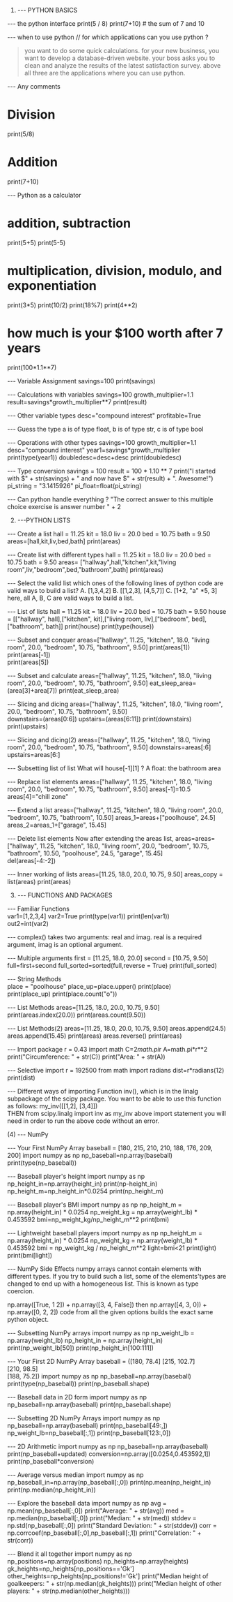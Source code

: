 1. --- PYTHON BASICS

 

--- the python interface
 print(5 / 8)
 print(7+10) # the sum of 7 and 10

--- when to use python
// for which applications can you use python ?
 > you want to do some quick calculations.
 > for your new business, you want to develop a database-driven website.
 > your boss asks you to clean and analyze the results of the latest satisfaction survey.
above all three are the applications where you can use python.

--- Any comments
# Division
  print(5/8)
# Addition
  print(7+10)

--- Python as a calculator
# addition, subtraction
  print(5+5)
  print(5-5)
# multiplication, division, modulo, and exponentiation
  print(3*5)
  print(10/2)
  print(18%7)
  print(4**2)
# how much is your $100 worth after 7 years
  print(100*1.1**7)

--- Variable Assignment
 savings=100
 print(savings)
 
--- Calculations with variables
 savings=100
 growth_multiplier=1.1
 result=savings*growth_multiplier**7
 print(result)

--- Other variable types
 desc="compound interest"
 profitable=True

--- Guess the type
 a is of type float, b is of type str, c is of type bool

--- Operations with other types
 savings=100
 growth_multiplier=1.1
 desc="compound interest"
 year1=savings*growth_multiplier
 print(type(year1))
 doubledesc=desc+desc
 print(doubledesc)
 
--- Type conversion
 savings = 100
 result = 100 * 1.10 ** 7
 print("I started with $" + str(savings) + " and now have $" + str(result) + ". Awesome!")
 pi_string = "3.1415926"
 pi_float=float(pi_string)

--- Can python handle everything ?
 "The correct answer to this multiple choice exercise is answer number " + 2



 2.  ---PYTHON LISTS
                                                          

  
--- Create a list
 hall = 11.25
 kit = 18.0
 liv = 20.0
 bed = 10.75
 bath = 9.50
 areas=[hall,kit,liv,bed,bath]
 print(areas)

--- Create list with different types
 hall = 11.25
 kit = 18.0
 liv = 20.0
 bed = 10.75
 bath = 9.50
 areas= ["hallway",hall,"kitchen",kit,"living room",liv,"bedroom",bed,"bathroom",bath]
 print(areas)

--- Select the valid list
 which ones of the following lines of python code are valid ways to build a list?
 A. [1,3,4,2]   B. [[1,2,3], [4,5,7]]  C. [1+2, "a" *5, 3]
 here, all A, B, C are valid ways to build a list.

--- List of lists
 hall = 11.25
 kit = 18.0
 liv = 20.0
 bed = 10.75
 bath = 9.50
 house = [["hallway", hall],["kitchen", kit],["living room, liv],["bedroom", bed],["bathroom", bath]]
 print(house)
 print(type(house))

--- Subset and conquer
 areas=["hallway", 11.25, "kitchen", 18.0, "living room", 20.0, "bedroom", 10.75, "bathroom", 9.50]
 print(areas[1])
 print(areas[-1])                              
 print(areas[5])                              

--- Subset and calculate
 areas=["hallway", 11.25, "kitchen", 18.0, "living room", 20.0, "bedroom", 10.75, "bathroom", 9.50]
 eat_sleep_area=(area[3]+area[7])
 print(eat_sleep_area)                                        
                                              
--- Slicing and dicing
 areas=["hallway", 11.25, "kitchen", 18.0, "living room", 20.0, "bedroom", 10.75, "bathroom", 9.50]                                        
 downstairs=(areas[0:6])
 upstairs=(areas[6:11])
 print(downstairs)                                            
 print(upstairs)

--- Slicing and dicing(2)
 areas=["hallway", 11.25, "kitchen", 18.0, "living room", 20.0, "bedroom", 10.75, "bathroom", 9.50]
 downstairs=areas[:6]
 upstairs=areas[6:]

--- Subsetting list of list 
    What will house[-1][1] ?
 A float: the bathroom area                                          

--- Replace list elements
 areas=["hallway", 11.25, "kitchen", 18.0, "living room", 20.0, "bedroom", 10.75, "bathroom", 9.50]
 areas[-1]=10.5
 areas[4]="chill zone"

--- Extend a list
 areas=["hallway", 11.25, "kitchen", 18.0, "living room", 20.0, "bedroom", 10.75, "bathroom", 10.50]
 areas_1=areas+["poolhouse", 24.5]
 areas_2=areas_1+["garage", 15.45]

--- Delete list elements
 Now after extending the areas list,
 areas=areas=["hallway", 11.25, "kitchen", 18.0, "living room", 20.0, "bedroom", 10.75, "bathroom", 10.50, "poolhouse", 24.5, "garage", 15.45]                                           
 del(areas[-4:-2])

--- Inner working of lists 
 areas=[11.25, 18.0, 20.0, 10.75, 9.50]
 areas_copy = list(areas)
 print(areas)



3.  --- FUNCTIONS AND PACKAGES


                                                                                    
--- Familiar Functions                                            
 var1=[1,2,3,4]
 var2=True
 print(type(var1))
 print(len(var1))                                   
 out2=int(var2)

--- complex() takes two arguments: real and imag.
    real is a required argument, imag is an optional argument.                                         
    
--- Multiple arguments
 first = [11.25, 18.0, 20.0]
 second = [10.75, 9.50]
 full=first+second
 full_sorted=sorted(full,reverse = True)
 print(full_sorted)

--- String Methods                                              
 place = "poolhouse"
 place_up=place.upper()
 print(place)                                              
 print(place_up)
 print(place.count("o"))

--- List Methods
 areas=[11.25, 18.0, 20.0, 10.75, 9.50]
 print(areas.index(20.0))
 print(areas.count(9.50))

--- List Methods(2)
 areas=[11.25, 18.0, 20.0, 10.75, 9.50]
 areas.append(24.5)
 areas.append(15.45)
 print(areas)
 areas.reverse()
 print(areas)

--- Import package
 r = 0.43
 import math
 C=2*math.pi*r
 A=math.pi*r**2
 print("Circumference: " + str(C))
 print("Area: " + str(A))

--- Selective import
 r = 192500
 from math import radians
 dist=r*radians(12)
 print(dist)

--- Different ways of importing 
 Function inv(), which is in the linalg subpackage of the scipy package. 
 You want to be able to use this function as follows:
            my_inv([[1,2], [3,4]])                                  
 THEN
    from scipy.linalg import inv as my_inv
  above import statement you will need in order to run the above code without an error.                                       





(4) --- NumPy



--- Your First NumPy Array
 baseball = [180, 215, 210, 210, 188, 176, 209, 200]
 import numpy as np
 np_baseball=np.array(baseball)
 print(type(np_baseball))

--- Baseball player's height
 import numpy as np
 np_height_in=np.array(height_in)
 print(np-height_in)
 np_height_m=np_height_in*0.0254
 print(np_height_m)

--- Baseball player's BMI
 import numpy as np
 np_height_m = np.array(height_in) * 0.0254
 np_weight_kg = np.array(weight_lb) * 0.453592
 bmi=np_weight_kg/np_height_m**2
 print(bmi)

--- Lightweight baseball players
 import numpy as np
 np_height_m = np.array(height_in) * 0.0254
 np_weight_kg = np.array(weight_lb) * 0.453592
 bmi = np_weight_kg / np_height_m**2
 light=bmi<21
 print(light)
 print(bmi[light])

--- NumPy Side Effects
 numpy arrays cannot contain elements with different types. If you try to build such a list,
 some of the elements'types are changed to end up with a homogeneous list.
 This is known as type coercion.
                                              
 np.array([True, 1 2]) + np.array([3, 4, False])
 then
     np.array([4, 3, 0]) + np.array([0, 2, 2]) code from all the given options builds the exact 
 same python object.

--- Subsetting NumPy arrays
 import numpy as np 
 np_weight_lb = np.array(weight_lb)
 np_height_in = np.array(height_in)
 print(np_weight_lb[50])
 print(np_height_in[100:111])

--- Your First 2D NumPy Array
 baseball = ([180, 78.4]
             [215, 102.7]       
             [210, 98.5]       
             [188, 75.2])
 import numpy as np
 np_baseball=np.array(baseball)
 print(type(np_baseball))
 print(np_baseball.shape)
 
--- Baseball data in 2D form
 import numpy as np
 np_baseball=np.array(baseball)
 print(np_baseball.shape)

--- Subsetting 2D NumPy Arrays
 import numpy as np
 np_baseball=np.array(baseball)
 print(np_baseball[49:,])
 np_weight_lb=np_baseball[:,1])
 print(np_baseball[123:,0])

--- 2D Arithmetic 
 import numpy as np
 np_baseball=np.array(baseball)
 print(np_baseball+updated)
 conversion=np.array([0.0254,0.453592,1])
 print(np_baseball*conversion)
 
--- Average versus median
 import numpy as np
 np_baseball_in=np.array(np_baseball[:,0])
 print(np.mean(np_height_in)
 print(np.median(np_height_in))

--- Explore the baseball data
 import numpy as np
 avg = np.mean(np_baseball[:,0])
 print("Average: " + str(avg))
 med = np.median(np_baseball[:,0])
 print("Median: " + str(med))
 stddev = np.std(np_baseball[:,0])
 print("Standard Deviation: " + str(stddev))
 corr = np.corrcoef(np_baseball[:,0],np_baseball[:,1])
 print("Correlation: " + str(corr))
 
--- Blend it all together
 import numpy as np
 np_positions=np.array(positions)
 np_heights=np.array(heights)
 gk_heights=np_heights[np_positions=='Gk']
 other_heights=np_heights[np_positions!='Gk']
 print("Median height of goalkeepers: " + str(np.median(gk_heights)))
 print("Median height of other players: " + str(np.median(other_heights)))
